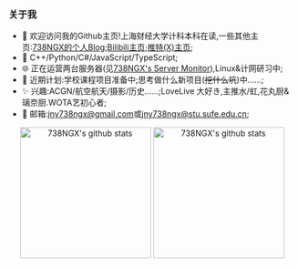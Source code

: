 ### 关于我

- 👋 欢迎访问我的Github主页!上海财经大学计科本科在读,一些其他主页:[738NGX的个人Blog](https://www.738ngx.site/);[Bilibili主页](https://space.bilibili.com/115446986);[推特(X)主页](https://twitter.com/jny738ngx);
- 📝 C++/Python/C#/JavaScript/TypeScript;
- 🌐 正在运营两台服务器(见[738NGX's Server Monitor](https://monitor.738ngx.site/)),Linux&计网研习中;
- 🌱 近期计划:学校课程项目准备中;思考做什么新项目(~~挖什么坑~~)中......;
- ✨ 兴趣:ACGN/航空航天/摄影/历史......;LoveLive 大好き,主推水/虹,花丸厨&璃奈厨.WOTA艺初心者;
- 📧 邮箱:[jny738ngx@gmail.com](mailto:jny738ngx@gmail.com)或[jny738ngx@stu.sufe.edu.cn](mailto:jny738ngx@stu.sufe.edu.cn);

<p align="center">
<img alt="738NGX's github stats" height='230' src="https://github-readme-stats.vercel.app/api?username=738NGX&show_icons=true&include_all_commits=true&theme=transparent&hide_rank=true">
<img alt="738NGX's github stats" height='230' src="https://github-readme-stats.vercel.app/api/top-langs/?username=738NGX&theme=transparent&layout=donut">
</p>

<!--![bg](./630UR-Tennoji-Rina-I-Feel-Really-Happy-Right-Now-Kitty-Rina-b2Goqr.png)-->
